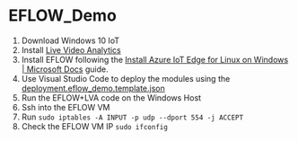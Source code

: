 # EFLOW_Demo

1. Download Windows 10 IoT
2. Install [Live Video Analytics](https://docs.microsoft.com/en-us/azure/media-services/live-video-analytics-edge/get-started-detect-motion-emit-events-quickstart)
3. Install EFLOW following the [Install Azure IoT Edge for Linux on Windows | Microsoft Docs](https://docs.microsoft.com/en-us/azure/iot-edge/how-to-install-iot-edge-on-windows?view=iotedge-2018-06&tabs=windowsadmincenter) guide.
4. Use Visual Studio Code to deploy the modules using the [deployment.eflow_demo.template.json](./deployment.eflow_demo.template.json)
5. Run the EFLOW+LVA code on the Windows Host
6. Ssh into the EFLOW VM 
7. Run `sudo iptables -A INPUT -p udp --dport 554 -j ACCEPT`
8. Check the EFLOW VM IP `sudo ifconfig`
